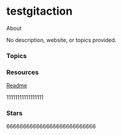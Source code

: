 # testgitaction

 About

No description, website, or topics provided.

### Topics

### Resources

[ Readme](https://github.com/kexi292/testgitaction#readme)

11111111111111111

### Stars



666666666666666666666666666
